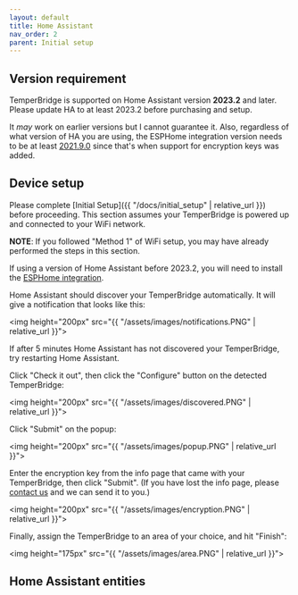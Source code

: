 ```yaml
---
layout: default
title: Home Assistant
nav_order: 2
parent: Initial setup
---
```


## Version requirement

TemperBridge is supported on Home Assistant version **2023.2** and later. Please update HA to at least 2023.2 before purchasing and setup.

It *may* work on earlier versions but I cannot guarantee it. Also, regardless of what version of HA you are using, 
the ESPHome integration version needs to be at least [2021.9.0](https://esphome.io/changelog/2021.9.0.html) since that's 
when support for encryption keys was added.

## Device setup 

Please complete [Initial Setup]({{ "/docs/initial_setup" | relative_url }}) before proceeding. This section assumes your TemperBridge is powered up and connected to your WiFi network.

**NOTE**: If you followed "Method 1" of WiFi setup, you may have already performed the steps in this section.

If using a version of Home Assistant before 2023.2, you will need to install the [ESPHome integration](https://www.home-assistant.io/integrations/esphome/).

Home Assistant should discover your TemperBridge automatically. It will give a notification that looks like this:

<img height="200px" src="{{ "/assets/images/notifications.PNG" | relative_url }}">

If after 5 minutes Home Assistant has not discovered your TemperBridge, try restarting Home Assistant.

Click "Check it out", then click the "Configure" button on the detected TemperBridge:

<img height="200px" src="{{ "/assets/images/discovered.PNG" | relative_url }}">

Click "Submit" on the popup:

<img height="200px" src="{{ "/assets/images/popup.PNG" | relative_url }}">

Enter the encryption key from the info page that came with your TemperBridge, then click "Submit". (If you have lost the info page, 
please [contact us](https://www.temperbridge.com/contact) and we can send it to you.)

<img height="200px" src="{{ "/assets/images/encryption.PNG" | relative_url }}">

Finally, assign the TemperBridge to an area of your choice, and hit "Finish":

<img height="175px" src="{{ "/assets/images/area.PNG" | relative_url }}">

## Home Assistant entities

